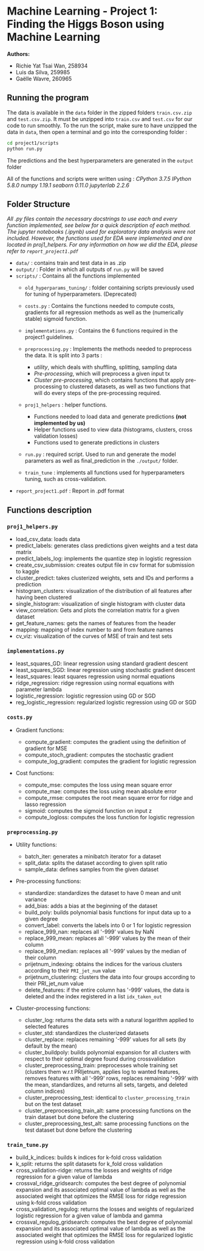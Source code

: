 # Machine Learning - Project 1: Finding the Higgs Boson using Machine Learning 

**Authors:**

- Richie Yat Tsai Wan, 258934
- Luis da Silva, 259985
- Gaëlle Wavre, 260965

## Running the program

The data is available in the `data` folder in the zipped folders `train.csv.zip` and `test.csv.zip`. It must be unzipped into `train.csv` and `test.csv` for our code to run smoothly.
To the run the script, make sure to have unzipped the data in `data`, then open a terminal and go into the corresponding folder : 
```bash
cd project1/scripts
python run.py
```

The predictions and the best hyperparameters are generated in the `output` folder

All of the functions and scripts were written using :
    *CPython 3.7.5*
    *IPython 5.8.0*
    *numpy 1.19.1*
    *seaborn 0.11.0*
    *jupyterlab 2.2.6*

## Folder Structure 

*All .py files contain the necessary docstrings to use each and every function implemented, see below for a quick description of each method.
The jupyter notebooks (.ipynb) used for exploratory data analysis were not included. However, the functions used for EDA were implemented and are located in proj1_helpers.
For any information on how we did the EDA, please refer to `report_project1.pdf`*

- `data/` : contains train and test data in as .zip
- `output/` : Folder in which all outputs of `run.py` will be saved
- `scripts/` : Contains all the functions implemented
    - `old_hyperparams_tuning/` : folder containing scripts previously used for tuning of hyperparameters. (Deprecated)
    - `costs.py` : Contains the functions needed to compute costs, gradients for all regression methods as well as the (numerically stable) sigmoid function.
    - `implementations.py` : Contains the 6 functions required in the project1 guidelines.
    - `preprocessing.py` : Implements the methods needed to preprocess the data. It is split into 3 parts : 
        - *utility*, which deals with shuffling, splitting, sampling data 
        - *Pre-processing*, which will preprocess a given input tx
        - *Cluster pre-processing*, which contains functions that apply pre-processing to clustered datasets, as well as two functions that will do every steps of the pre-processing required.
        
    - `proj1_helpers` : helper functions.
        * Functions needed to load data and generate predictions **(not implemented by us)**
        * Helper functions used to view data (histograms, clusters, cross validation losses)
        * Functions used to generate predictions in clusters
    - `run.py` : required script. Used to run and generate the model parameters as well as final_prediction in the `./output/` folder.
    - `train_tune` : implements all functions used for hyperparameters tuning, such as cross-validation.
- `report_project1.pdf` : Report in .pdf format



## Functions description

### `proj1_helpers.py` 

- load_csv_data: loads data 
- predict_labels: generates class predictions given weights and a test data matrix
- predict_labels_log: implements the quantize step in logistic regression
- create_csv_submission: creates output file in csv format for submission to kaggle
- cluster_predict: takes clusterized weights, sets and IDs and performs a prediction
- histogram_clusters: visualization of the distribution of all features after having been clustered
- single_histogram: visualization of single histogram with cluster data
- view_correlation: Gets and plots the correlation matrix for a given dataset
- get_feature_names: gets the names of features from the header
- mapping: mapping of index number to and from feature names
- cv_viz: visualization of the curves of MSE of train and test sets


### `implementations.py`
- least_squares_GD: linear regression using standard gradient descent
- least_squares_SGD: linear regression using stochastic gradient descent
- least_squares: least squares regression using normal equations
- ridge_regression: ridge regression using normal equations with parameter lambda
- logistic_regression: logistic regression using GD or SGD
- reg_logistic_regression: regularized logistic regression using GD or SGD


### `costs.py` 

- Gradient functions:
    - compute_gradient: computes the gradient using the definition of gradient for MSE
    - compute_stoch_gradient: computes the stochastic gradient
    - compute_log_gradient: computes the gradient for logistic regression

- Cost functions:
    - compute_mse: computes the loss using mean square error
    - compute_mae: computes the loss using mean absolute error
    - compute_rmse: computes the root mean square error for ridge and lasso regression
    - sigmoid: computes the sigmoid function on input z
    - compute_logloss: computes the loss function for logistic regression


### `preprocessing.py` 

- Utility functions:
    - batch_iter: generates a minibatch iterator for a dataset
    - split_data: splits the dataset according to given split ratio
    - sample_data: defines samples from the given dataset

- Pre-processing functions:
    - standardize: standardizes the dataset to have 0 mean and unit variance
    - add_bias: adds a bias at the beginning of the dataset
    - build_poly: builds polynomial basis functions for input data up to a given degree
    - convert_label: converts the labels into 0 or 1 for logistic regression
    - replace_999_nan: replaces all '-999' values by NaN
    - replace_999_mean: replaces all '-999' values by the mean of their column
    - replace_999_median: replaces all '-999' values by the median of their column
    - prijetnum_indexing: obtains the indices for the various clusters according to their `PRI_jet_num` value
    - prijetnum_clustering: clusters the data into four groups according to their PRI_jet_num value
    - delete_features: if the entire column has '-999' values, the data is deleted and the index registered in a list `idx_taken_out` 

- Cluster-processing functions:
    - cluster_log: returns the data sets with a natural logarithm applied to selected features
    - cluster_std: standardizes the clusterized datasets
    - cluster_replace: replaces remaining '-999' values for all sets (by default by the mean)
    - cluster_buildpoly: builds polynomial expansion for all clusters with respect to their optimal degree found during crossvalidation
    - cluster_preprocessing_train: preprocesses whole training set (clusters them w.r.t PRIjetnum, applies log to wanted features, removes features with all '-999' rows, replaces remaining '-999' with the mean, standardizes, and returns all sets, targets, and deleted column indices)
    - cluster_preprocessing_test: identical to `cluster_processing_train` but on the test dataset
    - cluster_preprocessing_train_alt: same processing functions on the train dataset but done before the clustering
    - cluster_preprocessing_test_alt: same processing functions on the test dataset but done before the clustering

### `train_tune.py` 
- build_k_indices: builds k indices for k-fold cross validation
- k_split: returns the split datasets for k_fold cross validation
- cross_validation-ridge: returns the losses and weights of ridge regression for a given value of lambda
- crossval_ridge_gridsearch: computes the best degree of polynomial expansion and its associated optimal value of lambda as well as the associated weight that optimizes the RMSE loss for ridge regression using k-fold cross validation
- cross_validation_regulog: returns the losses and weights of regularized logistic regression for a given value of lambda and gamma
- crossval_regulog_gridsearch: computes the best degree of polynomial expansion and its associated optimal value of lambda as well as the associated weight that optimizes the RMSE loss for regularized logistic regression using k-fold cross validation
